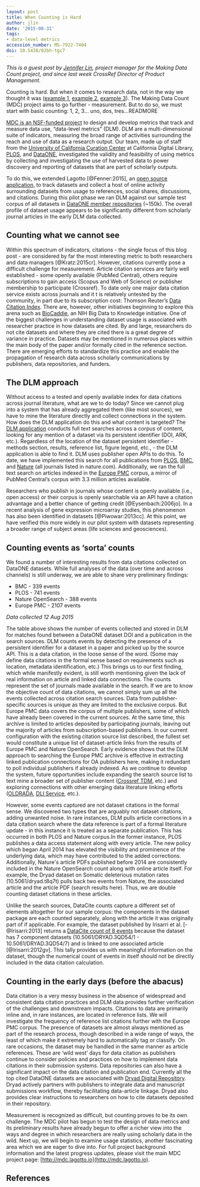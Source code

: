 ```yaml
---
layout: post
title: When Counting is Hard
author: jlin
date: '2015-08-31'
tags:
- data-level metrics
accession_number: MS-7922-7404
doi: 10.5438/02bh-tgc7
---
```

*This is a guest post by [Jennifer Lin](http://twitter.com/jenniferlin15), project manager for the Making Data Count project, and since last week CrossRef Director of Product Management.*

Counting is hard. But when it comes to research data, not in the way we thought it was ([example 1](http://www.huffingtonpost.com/leif-walsh/why-counting-is-hard-for-_b_4414475.html), [example 2](http://ieeexplore.ieee.org/xpl/login.jsp?tp=&arnumber=5279&url=http%3A%2F%2Fieeexplore.ieee.org%2Fxpls%2Fabs_all.jsp%3Farnumber%3D5279), [example 3](http://www.cardcountingtrainer.com)). The Making Data Count (MDC) project aims to go further - measurement. But to do so, we must start with basic counting: 1, 2, 3... uno, dos, tres...READMORE

[MDC is an NSF-funded project](http://blogs.plos.org/tech/making-data-count-plos-cdl-and-dataone-join-forces-to-build-incentives-for-data-sharing/) to design and develop metrics that track and measure data use, “data-level metrics” (DLM). DLM are a multi-dimensional suite of indicators, measuring the broad range of activities surrounding the reach and use of data as a research output. Our team, made up of staff from the [University of California Curation Center](http://www.cdlib.org/services/uc3/) at California Digital Library, [PLOS](https://www.plos.org/), and [DataONE](https://www.dataone.org/), investigated the validity and feasibility of using metrics by collecting and investigating the use of harvested data to power discovery and reporting of datasets that are part of scholarly outputs.

To do this, we extended Lagotto [@Fenner:2015], an [open source application](http://lagotto.github.io/), to track datasets and collect a host of online activity surrounding datasets from usage to references, social shares, discussions, and citations. During this pilot phase we ran DLM against our sample test corpus of all datasets in [DataONE member repositories](https://www.dataone.org/current-member-nodes) (~150k). The overall profile of dataset usage appears to be significantly different from scholarly journal articles in the early DLM data collected.

## Counting what we cannot see

Within this spectrum of indicators, citations - the single focus of this blog post - are considered by far the most interesting metric to both researchers and data managers [@Kratz:2015cr]. However, citations currently pose a difficult challenge for measurement. Article citation services are fairly well established - some openly available (PubMed Central), others require subscriptions to gain access (Scopus and Web of Science) or publisher membership to participate (Crossref). To date only one major data citation service exists across journals and it t is relatively untested by the community, in part due to its subscription cost: Thomson Reuter’s [Data Citation Index](http://wokinfo.com/products_tools/multidisciplinary/dci/). There are, however, other initiatives beginning to explore this arena such as [BioCaddie](https://biocaddie.org/group/working-group/working-group-5-dataset-citation-metrics), an NIH Big Data to Knowledge initiative. One of the biggest challenges in understanding dataset usage is associated with researcher practice in how datasets are cited. By and large, researchers do not cite datasets and where they are cited there is a great degree of variance in practice. Datasets may be mentioned in numerous places within the main body of the paper and/or formally cited in the reference section. There are emerging efforts to standardize this practice and enable the propagation of research data across scholarly communications by publishers, data repositories, and funders.

## The DLM approach

Without access to a tested and openly available index for data citations across journal literature, what are we to do today? Since we cannot plug into a system that has already aggregated them (like most sources), we have to mine the literature directly and collect connections in the system. How does the DLM application do this and what content is targeted? The [DLM application](https://dlm.datacite.org/) conducts full text searches across a corpus of content, looking for any mention of a dataset via its persistent identifier (DOI, ARK, etc.). Regardless of the location of the dataset persistent identifier - methods section, results, reference list, figure legend, etc., - the DLM application is able to find it. DLM uses publisher open APIs to do this. To date, we have implemented this search for all publications from [PLOS](http://www.plos.org/), [BMC](http://www.bmc.org/), and [Nature](http://www.npg.com/) (all journals listed in nature.com). Additionally, we ran the full text search on articles indexed in the [Europe PMC](http://europepmc.org/about) corpus, a mirror of PubMed Central’s corpus with 3.3 million articles available.

Researchers who publish in journals whose content is openly available (i.e., open access) or their corpus is openly searchable via an API have a citation advantage and a better chance of getting credit [@Eysenbach:2006jo]. In a recent analysis of gene expression microarray studies, this phenomenon has also been identified in datasets [@Piwowar:2013cc]. At this point, we have verified this more widely in our pilot system with datasets representing a broader range of subject areas (life sciences and geosciences).

## Counting events as ‘sorta’ counts

We found a number of interesting results from data citations collected on DataONE datasets. While full analyses of the data (over time and across channels) is still underway, we are able to share very preliminary findings:

* BMC - 339 events
* PLOS - 741 events
* Nature OpenSearch - 388 events
* Europe PMC - 2107 events

*Data collected 12 Aug 2015*

The table above shows the number of events collected and stored in DLM for matches found between a DataONE dataset DOI and a publication in the search sources. DLM counts events by detecting the presence of a persistent identifier for a dataset in a paper and picked up by the source API. This is a data citation, in the loose sense of the word. (Some may define data citations in the formal sense based on requirements such as location, metadata identification, etc.) This brings us to our first finding, which while manifestly evident, is still worth mentioning given the lack  of real information on article and linked data connections. The counts represent the set of journals made available in the search. If we are to know the objective count of data citations, we cannot simply sum up all the events collected across citation search sources. Data from publisher-specific sources is unique as they are limited to the exclusive corpus. But Europe PMC data covers the corpus of multiple publishers, some of which have already been covered in the current sources. At the same time, this archive is limited to articles deposited by participating journals, leaving out the majority of articles from subscription-based publishers. In our current configuration with the existing citation source list described, the fullest set would constitute a unique list of dataset-article links from the results of Europe PMC and Nature OpenSearch. Early evidence shows that the DLM approach to searching the Europe PMC archive is effective in extracting linked publication connections for OA publishers here, making it redundant to poll individual publishers if already indexed. As we continue to develop the system, future opportunities include expanding the search source list to text mine a broader set of publisher content ([Crossref TDM](http://www.crossref.org/tdm/), etc.) and exploring connections with other emerging data literature linking efforts ([OLDRADA](http://www.nationaldataservice.org/projects/pilots.html), [DLI Service](http://dliservice.research-infrastructures.eu/#/), etc.).

However, some events captured are not dataset citations in the formal sense. We discovered two types that are arguably not dataset citations, adding unwanted noise. In rare instances, DLM pulls article corrections in a data citation search where the data reference is part of a formal literature update - in this instance it is treated as a separate publication. This has occurred in both PLOS and Nature corpus.In the former instance, PLOS publishes a data access statement along with every article. The new policy which began April 2014 has elevated the visibility and prominence of the underlying data, which may have contributed to the added corrections. Additionally, Nature's article PDFs published before 2014 are consistently included in the Nature OpenSearch count along with online article itself. For example, the Dryad dataset on Somatic deleterious mutation rates (10.5061/dryad.t8q7t) pulls back two events from Nature, the associated article and the article PDF (search results here). Thus, we are double counting dataset citations in these articles.

Unlike the search sources, DataCite counts capture a different set of elements altogether for our sample corpus: the components in the dataset package are each counted separately, along with the article it was originally part of if applicable. For example, the dataset published by Irisarri et al. [-@Irisarri:2013] returns a [DataCite count of 8 events](http://data.datacite.org/10.5061/DRYAD.3QD54) because the dataset has 7 component datasets (10.5061/DRYAD.3QD54/1 - 10.5061/DRYAD.3QD54/7) and is linked to one associated article [@Irisarri:2012gv]. This tally provides us with meaningful information on the dataset, though the numerical count of events in itself should not be directly included in the data citation calculation.

## Counting in the early days (before the abacus)

Data citation is a very messy business in the absence of  widespread and consistent data citation practices and DLM data provides further verification of the challenges and downstream impacts. Citations to data are primarily inline and, in rare instances, are located in reference lists. We will investigate the frequency of reference list citations further with the Europe PMC corpus. The presence of datasets are almost always mentioned as part of the research process, though described in a wide range of ways, the least of which make it extremely hard to automatically tag or classify. On rare occasions, the dataset may be handled in the same manner as article references. These are ‘wild west’ days for data citation as publishers continue to consider policies and practices on how to implement data citations in their submission systems. Data repositories can also have a significant impact on the data citation and publication end. Currently all the top cited DataONE datasets are associated with [Dryad Digital Repository](http://datadryad.org/). Dryad actively partners with publishers to integrate data and manuscript submissions workflow, thereby facilitating data-article linkage. Dryad also provides clear instructions to researchers on how to cite datasets deposited in their repository.

Measurement is recognized as difficult, but counting proves to be its own challenge. The MDC pilot has begun to test the design of data metrics and its preliminary results have already begun to offer a richer view into the ways and degree in which researchers are really using scholarly data in the wild. Next up, we will begin to examine usage statistics, another fascinating area which we are eager to dive into. For full project background information and the latest progress updates, please visit the main MDC project page: [http://mdc.lagotto.io](http://mdc.lagotto.io).

## References
